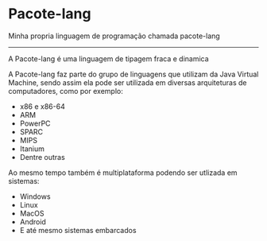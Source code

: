 # Pacote-lang
Minha propria linguagem de programação chamada pacote-lang

---

A Pacote-lang é uma linguagem de tipagem fraca e dinamica

A Pacote-lang faz parte do grupo de linguagens que utilizam da Java Virtual Machine, sendo assim ela pode ser utilizada em diversas arquiteturas de computadores, como por exemplo:
- x86 e x86-64
- ARM
- PowerPC
- SPARC
- MIPS
- Itanium
- Dentre outras

Ao mesmo tempo também é multiplataforma podendo ser utlizada em sistemas:
- Windows
- Linux
- MacOS
- Android
- E até mesmo sistemas embarcados
